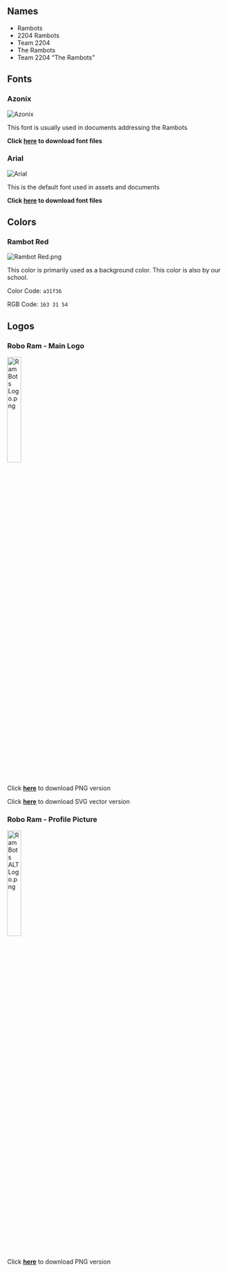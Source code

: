## Names

- Rambots
- 2204 Rambots
- Team 2204
- The Rambots
- Team 2204 “The Rambots”

## **Fonts**

### Azonix

![Azonix](https://cdn.discordapp.com/attachments/988886251367178320/1132098809342734347/Azonix.png)

This font is usually used in documents addressing the Rambots

**Click [here](https://www.dafont.com/azonix.font) to download font files**

### Arial

![Arial](https://cdn.discordapp.com/attachments/988886251367178320/1132098809644711936/Arial.png)

This is the default font used in assets and documents

**Click [here](https://files.catbox.moe/5ssoi2.zip) to download font files**

## **Colors**

### Rambot Red

![Rambot Red.png](https://cdn.discordapp.com/attachments/988886251367178320/1132098808852004904/Rambot_Red.png)

This color is primarily used as a background color. This color is also by our school.

Color Code: `a31f36`

RGB Code: `163 31 54`

## **Logos**

### Robo Ram - Main Logo
<img src="https://cdn.discordapp.com/attachments/988886251367178320/1132098808268992522/RamBots_Logo.png" alt="RamBots Logo.png" width="25%" height="25%"/><br>

Click **[here](https://files.catbox.moe/tim8fr.png)** to download PNG version

Click **[here](https://files.catbox.moe/uz9e7m.svg)** to download SVG vector version


### Robo Ram - Profile Picture
<img src="https://cdn.discordapp.com/attachments/988886251367178320/1132098808629690398/RamBots_ALT_Logo.png" alt="RamBots ALT Logo.png" width="25%" height="25%"/><br>

Click **[here](https://files.catbox.moe/wjfumh.png)** to download PNG version